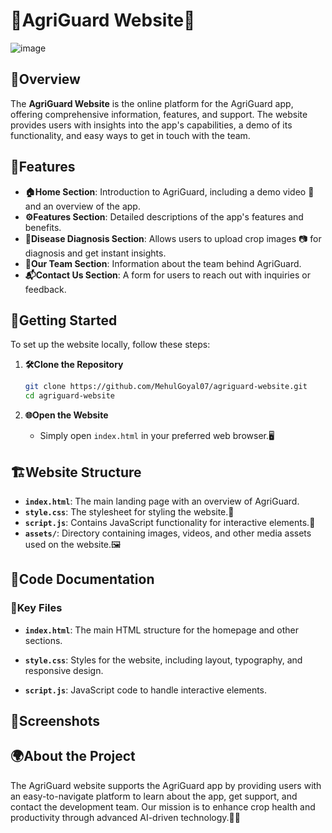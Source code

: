 # **🌱AgriGuard Website🌾**
![image](https://github.com/user-attachments/assets/2f2920f4-826e-429d-bd8d-fe448690801c)




## 📖Overview

The **AgriGuard Website** is the online platform for the AgriGuard app, offering comprehensive information, features, and support. The website provides users with insights into the app's capabilities, a demo of its functionality, and easy ways to get in touch with the team.

## 🌟Features

- **🏠Home Section**: Introduction to AgriGuard, including a demo video 🎥 and an overview of the app.
- **⚙️Features Section**: Detailed descriptions of the app's features and benefits.
- **🌿Disease Diagnosis Section**: Allows users to upload crop images 📷 for diagnosis and get instant insights.
- **👥Our Team Section**: Information about the team behind AgriGuard.
- **📬Contact Us Section**: A form for users to reach out with inquiries or feedback.

## 🚀Getting Started

To set up the website locally, follow these steps:

1. **🛠Clone the Repository**

    ```bash
    git clone https://github.com/MehulGoyal07/agriguard-website.git
    cd agriguard-website
    ```

2. **🌐Open the Website**

    - Simply open `index.html` in your preferred web browser.🖥️

## 🏗️Website Structure

- **`index.html`**: The main landing page with an overview of AgriGuard.
- **`style.css`**: The stylesheet for styling the website.🎨
- **`script.js`**: Contains JavaScript functionality for interactive elements.🔧
- **`assets/`**: Directory containing images, videos, and other media assets used on the website.🖼️

## 📑Code Documentation

### 🔑Key Files

- **`index.html`**: The main HTML structure for the homepage and other sections.

- **`style.css`**: Styles for the website, including layout, typography, and responsive design.

- **`script.js`**: JavaScript code to handle interactive elements.

## 📸Screenshots

## 🌍About the Project

The AgriGuard website supports the AgriGuard app by providing users with an easy-to-navigate platform to learn about the app, get support, and contact the development team. Our mission is to enhance crop health and productivity through advanced AI-driven technology.🌾🤖

